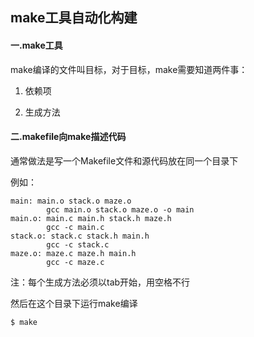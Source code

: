 ##  make工具自动化构建

#### 一.make工具
make编译的文件叫目标，对于目标，make需要知道两件事：

1. 依赖项

2. 生成方法


#### 二.makefile向make描述代码

通常做法是写一个Makefile文件和源代码放在同一个目录下

例如：

	main: main.o stack.o maze.o
    		gcc main.o stack.o maze.o -o main
    main.o: main.c main.h stack.h maze.h
    		gcc -c main.c
    stack.o: stack.c stack.h main.h
			gcc -c stack.c
	maze.o: maze.c maze.h main.h
			gcc -c maze.c

注：每个生成方法必须以tab开始，用空格不行

然后在这个目录下运行make编译
	
	$ make
	